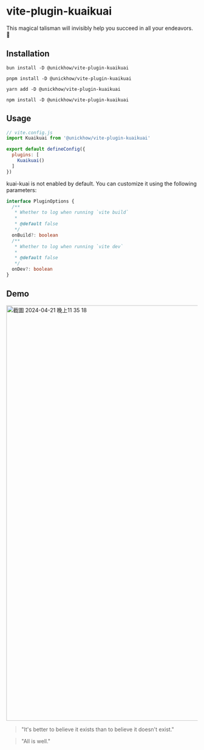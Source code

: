 # vite-plugin-kuaikuai

This magical talisman will invisibly help you succeed in all your endeavors. 🤞

## Installation

```
bun install -D @unickhow/vite-plugin-kuaikuai
```
```
pnpm install -D @unickhow/vite-plugin-kuaikuai
```
```
yarn add -D @unickhow/vite-plugin-kuaikuai
```
```
npm install -D @unickhow/vite-plugin-kuaikuai
```

## Usage

```js
// vite.config.js
import Kuaikuai from '@unickhow/vite-plugin-kuaikuai'

export default defineConfig({
  plugins: [
    Kuaikuai()
  ]
})
```

kuai-kuai is not enabled by default. You can customize it using the following parameters:

```ts
interface PluginOptions {
  /**
   * Whether to log when running `vite build`
   *
   * @default false
   */
  onBuild?: boolean
  /**
   * Whether to log when running `vite dev`
   *
   * @default false
   */
  onDev?: boolean
}
```

## Demo

<img width="1090" alt="截圖 2024-04-21 晚上11 35 18" src="https://github.com/unickhow/vite-plugin-kuaikuai/assets/22793771/770dc0ef-5814-4bd7-aa8f-69c48536d918">


> "It's better to believe it exists than to believe it doesn't exist."

> "All is well."
